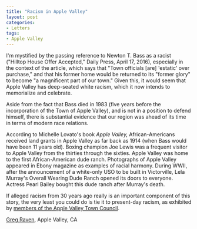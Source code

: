 ```yaml
---
title: "Racism in Apple Valley"
layout: post
categories:
- Letters
tags:
- Apple Valley
---
```


I'm mystified by the passing reference to Newton T. Bass as a racist ("Hilltop House Offer Accepted," Daily Press, April 17, 2016), especially in the context of the article, which says that "Town officials \[are\] 'estatic' over purchase," and that his former home would be returned to its "former glory" to become "a magnificent part of our town." Given this, it would seem that Apple Valley has deep-seated white racism, which it now intends to memorialize and celebrate.

Aside from the fact that Bass died in 1983 (five years before the incorporation of the Town of Apple Valley), and is not in a position to defend himself, there is substantial evidence that our region was ahead of its time in terms of modern race relations.

According to Michelle Lovato's book *Apple Valley,* African-Americans received land grants in Apple Valley as far back as 1914 (when Bass would have been 11 years old). Boxing champion Joe Lewis was a frequent visitor to Apple Valley from the thirties through the sixties. Apple Valley was home to the first African-American dude ranch. Photographs of Apple Valley appeared in Ebony magazine as examples of racial harmony. During WWII, after the announcement of a white-only USO to be built in Victorville, Lela Murray's Overall Wearing Dude Ranch opened its doors to everyone. Actress Pearl Bailey bought this dude ranch after Murray's death.

If alleged racism from 30 years ago really is an important component of this story, the very least you could do is tie it to present-day racism, as exhibited by [members of the Apple Valley Town Council](https://waterwedoing.website/docs/2007/20070508-DP-Barb-Stanton-fired-from-radio-show.php).

[Greg Raven](https://www.gregraven.org), Apple Valley, CA